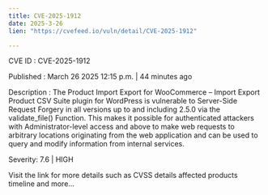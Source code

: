 ```yaml
---
title: CVE-2025-1912
date: 2025-3-26
lien: "https://cvefeed.io/vuln/detail/CVE-2025-1912"

---
```


CVE ID : CVE-2025-1912

Published :  March 26
2025
12:15 p.m. | 44 minutes ago

Description : The Product Import Export for WooCommerce – Import Export Product CSV Suite plugin for WordPress is vulnerable to Server-Side Request Forgery in all versions up to
and including
2.5.0 via the validate_file() Function. This makes it possible for authenticated attackers
with Administrator-level access and above
to make web requests to arbitrary locations originating from the web application and can be used to query and modify information from internal services.

Severity: 7.6 | HIGH

Visit the link for more details
such as CVSS details
affected products
timeline
and more...
